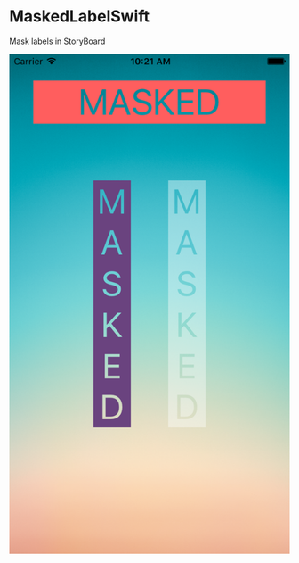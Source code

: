 # MaskedLabelSwift
Mask labels in StoryBoard

![sample image](https://github.com/matheusfrozzi/MaskedLabelSwift/raw/master/example.png)
